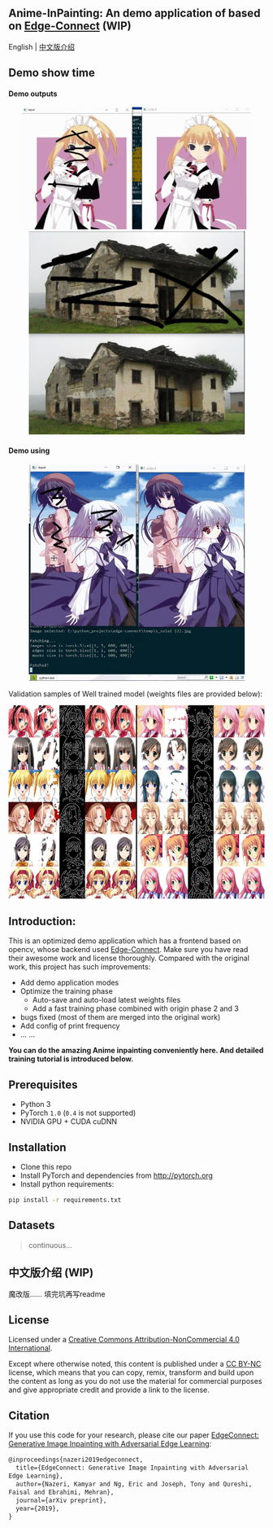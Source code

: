 Anime-InPainting: An demo application of based on [Edge-Connect](https://github.com/knazeri/edge-connect) (WIP)
---------------------------------------------------------------------------------------------------------------

English | [中文版介绍](#jump_zh)     

## Demo show time
#### Demo outputs
<p align="center">
<img src="files/demo_shortcut2.jpg" width="450" height="240">
<img src="files/demo_house.jpg" width="425" height="400">
</p>

#### Demo using
<p align="center">
<img src="files/cut2.gif" width="425" height="425">
</p>


Validation samples of Well trained model  (weights files are provided below):


<p align="center">
<img src="files/2069500.png" width="640" height="380">
</p>

Introduction:
-----
This is an optimized demo application which has a frontend based on opencv, whose backend used [Edge-Connect](https://github.com/knazeri/edge-connect). Make sure you have read their awesome work and license thoroughly.
Compared with the original work, this project has such improvements:    
- Add demo application modes
- Optimize the training phase
  - Auto-save and auto-load latest weights files
  - Add a fast training phase combined with origin phase 2 and 3
- bugs fixed (most of them are merged into the original work)
- Add config of print frequency
- ... ...

**You can do the amazing Anime inpainting conveniently here.
And detailed training tutorial is introduced below.**

## Prerequisites
- Python 3
- PyTorch `1.0` (`0.4` is not supported)
- NVIDIA GPU + CUDA cuDNN

## Installation
- Clone this repo
- Install PyTorch and dependencies from http://pytorch.org
- Install python requirements:
```bash
pip install -r requirements.txt
```

## Datasets

> continuous...

<span id="jump_zh">中文版介绍 (WIP)</span>
-----
魔改版……
填完坑再写readme





## License
Licensed under a [Creative Commons Attribution-NonCommercial 4.0 International](https://creativecommons.org/licenses/by-nc/4.0/).

Except where otherwise noted, this content is published under a [CC BY-NC](https://creativecommons.org/licenses/by-nc/4.0/) license, which means that you can copy, remix, transform and build upon the content as long as you do not use the material for commercial purposes and give appropriate credit and provide a link to the license.


## Citation
If you use this code for your research, please cite our paper <a href="https://arxiv.org/abs/1901.00212">EdgeConnect: Generative Image Inpainting with Adversarial Edge Learning</a>:

```
@inproceedings{nazeri2019edgeconnect,
  title={EdgeConnect: Generative Image Inpainting with Adversarial Edge Learning},
  author={Nazeri, Kamyar and Ng, Eric and Joseph, Tony and Qureshi, Faisal and Ebrahimi, Mehran},
  journal={arXiv preprint},
  year={2019},
}
```

